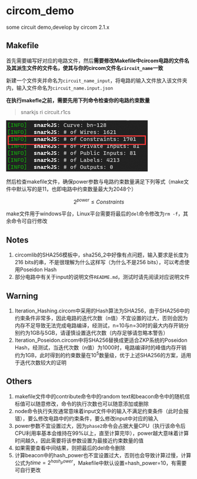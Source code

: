 # circom_demo
some circuit demo,develop by circom 2.1.x



## Makefile

首先需要编写好对应的电路文件，然后**需要修改Makefile中circom电路的文件名及其派生文件的文件名，使其与你的circom文件名`circuit_name`一致**

新建一个文件夹并命名为`circuit_name_input`，将电路的输入文件放入该文件夹内，输入文件命名为`circuit_name.input.json`

**在执行makefle之前，需要先用下列命令检查你的电路约束数量**

> snarkjs ri circuit.r1cs

![image-20230322093303471](README.assets/image-20230322093303471.png)

然后检查makefile文件，确保power参数与电路约束数量满足下列等式（make文件中默认写的是11，也即电路中约束数量最大为2048个）

$$
2^{power} \le Constraints
$$

make文件用于windows平台，Linux平台需要将最后的`del`命令修改为`rm -f`，其余命令可自行修改

## Notes
1. circomlib的SHA256模板中，sha256_2中好像有点问题，输入要求是长度为216 bits的串，不是很理解为什么这样写（为什么不是256 bits），可以考虑使用Poseidon Hash
2. 部分电路中有关于input的说明文件`README.md`，测试时请先阅读对应说明文件

## Warning
1. Iteration_Hashing.circom中采用的Hash算法为SHA256，由于SHA256中的约束条件非常多，因此电路的迭代次数（n值）不宜设置的过大，否则会因为内存不足导致无法完成电路编译，经测试，n=10与n=30时的最大内存开销分别约为1GB与5GB，请谨慎设置迭代次数（内存足够请忽略本警告）
2. Iteration_Poseidon.circom中将SHA256替换成更适合ZKP系统的Poseidon Hash，经测试，当迭代次数（n值）为1000时，电路编译时的峰值内存开销约为1GB，此时得到的约束数量在$10^5$数量级，优于上述SHA256的方案，适用于迭代次数较大的证明

## Others

1. makefile文件中的contribute命令中的random text和beacon命令中的随机信标值可以随意修改，命令的执行次数也可以随意添加或删除
2. node命令执行失败通常意味着input文件中的输入不满足约束条件（此时会报错），要么修改电路中的约束条件，要么修改input中对应的输入
3. power参数不宜设置过大，因为`phase2`命令会占据大量CPU（执行该命令后CPU利用率基本会维持在99%以上，直至计算完毕），power越大意味着计算时间越久，因此需要将该参数设置为最接近约束数量的值
4. 如果需要查看中间结果，则把最后的del命令删除
5. 计算beacon中的hash_power也不宜设置过大，否则也会导致计算过慢，计算公式为$time = 2^{hash_power}$，Makefile中默认设置=hash_power=10，有需要可自行更改

